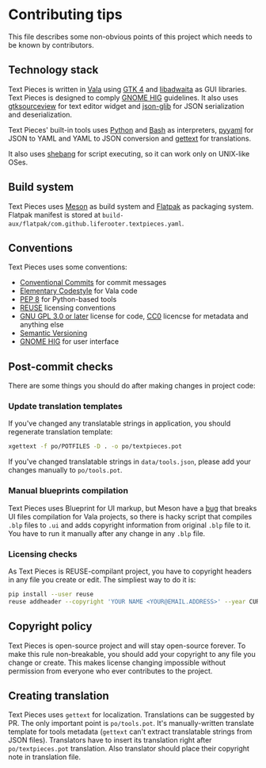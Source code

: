 # Contributing tips

This file describes some non-obvious points of this project which needs to be known by contributors.

## Technology stack

Text Pieces is written in [Vala](https://wiki.gnome.org/Projects/Vala) using [GTK 4](https://gtk.org) and [libadwaita](https://gitlab.gnome.org/GNOME/libadwaita/) as GUI libraries. Text Pieces is designed to comply [GNOME HIG](https://developer.gnome.org/hig) guidelines. It also uses [gtksourceview](https://gitlab.gnome.org/GNOME/gtksourceview) for text editor widget and [json-glib](https://gitlab.gnome.org/GNOME/json-glib/) for JSON serialization and deserialization.

Text Pieces' built-in tools uses [Python](https://www.python.org/) and [Bash](https://www.gnu.org/software/bash/) as interpreters, [pyyaml](https://pyyaml.org/) for JSON to YAML and YAML to JSON conversion and [gettext](https://www.gnu.org/software/gettext/) for translations.

It also uses [shebang](https://wikipedia.org/en/Shebang_(Unix)) for script executing, so it can work only on UNIX-like OSes.

## Build system

Text Pieces uses [Meson](https://mesonbuild.com) as build system and [Flatpak](https://flatpak.org) as packaging system. Flatpak manifest is stored at `build-aux/flatpak/com.github.liferooter.textpieces.yaml`.

## Conventions

Text Pieces uses some conventions:
- [Conventional Commits](https://www.conventionalcommits.org/en/v1.0.0/) for commit messages
- [Elementary Codestyle](https://docs.elementary.io/develop/writing-apps/code-style) for Vala code
- [PEP 8](https://peps.python.org/pep-0008/) for Python-based tools
- [REUSE](https://reuse.software/) licensing conventions
- [GNU GPL 3.0 or later](https://www.gnu.org/licenses/gpl-3.0.en.html) license for code, [CC0](https://creativecommons.org/share-your-work/public-domain/cc0) licencse for metadata and anything else
- [Semantic Versioning](https://semver.org/)
- [GNOME HIG](https://developer.gnome.org/hig) for user interface

## Post-commit checks

There are some things you should do after making changes in project code:

### Update translation templates

If you've changed any translatable strings in application, you should regenerate translation template:

```bash
xgettext -f po/POTFILES -D . -o po/textpieces.pot
```

If you've changed translatable strings in `data/tools.json`, please add your changes manually to `po/tools.pot`.

### Manual blueprints compilation

Text Pieces uses Blueprint for UI markup, but Meson have a [bug](https://gitlab.gnome.org/jwestman/blueprint-compiler/-/issues/18) that breaks UI files compilation for Vala projects, so there is hacky script that compiles `.blp` files to `.ui` and adds copyright information from original `.blp` file to it. You have to run it manually after any change in any `.blp` file.

### Licensing checks

As Text Pieces is REUSE-compilant project, you have to copyright headers in any file you create or edit. The simpliest way to do it is:

```bash
pip install --user reuse
reuse addheader --copyright 'YOUR NAME <YOUR@EMAIL.ADDRESS>' --year CURRENT_YEAR LICENSE_NAME FILE_NAME
```

## Copyright policy

Text Pieces is open-source project and will stay open-source forever. To make this rule non-breakable, you should add your copyright to any file you change or create. This makes license changing impossible without permission from everyone who ever contributes to the project.

## Creating translation

Text Pieces uses `gettext` for localization. Translations can be suggested by PR. The only important point is `po/tools.pot`. It's manually-written translate template for tools metadata (`gettext` can't extract translatable strings from JSON files). Translators have to insert its translation right after `po/textpieces.pot` translation. Also translator should place their copyright note in translation file.
